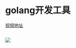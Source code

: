 # golang开发工具

[视频地址](https://www.bilibili.com/video/BV1jJ411c7s3?spm_id_from=333.788.videopod.episodes&vd_source=c35490de6888f6b2eaf6af9798d41a06&p=11)


## 

![](assets/001/01/01/09-1753598117588.png)